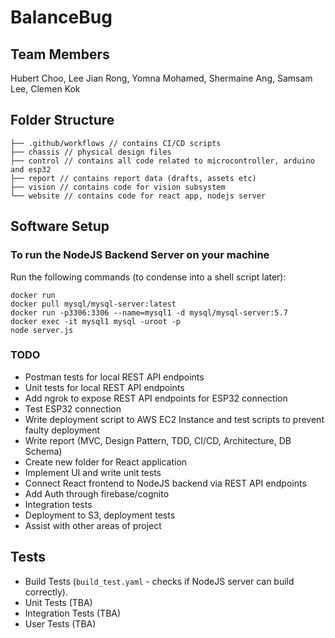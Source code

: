 # BalanceBug

## Team Members

Hubert Choo, Lee Jian Rong, Yomna Mohamed, Shermaine Ang, Samsam Lee, Clemen Kok

## Folder Structure

```
├── .github/workflows // contains CI/CD scripts
├── chassis // physical design files
├── control // contains all code related to microcontroller, arduino and esp32
├── report // contains report data (drafts, assets etc)
├── vision // contains code for vision subsystem
└── website // contains code for react app, nodejs server
```

## Software Setup

### To run the NodeJS Backend Server on your machine

Run the following commands (to condense into a shell script later):

```
docker run
docker pull mysql/mysql-server:latest
docker run -p3306:3306 --name=mysql1 -d mysql/mysql-server:5.7
docker exec -it mysql1 mysql -uroot -p
node server.js
```  

### TODO

- Postman tests for local REST API endpoints
- Unit tests for local REST API endpoints
- Add ngrok to expose REST API endpoints for ESP32 connection
- Test ESP32 connection
- Write deployment script to AWS EC2 Instance and test scripts to prevent faulty deployment
- Write report (MVC, Design Pattern, TDD, CI/CD, Architecture, DB Schema)
- Create new folder for React application
- Implement UI and write unit tests
- Connect React frontend to NodeJS backend via REST API endpoints
- Add Auth through firebase/cognito
- Integration tests 
- Deployment to S3, deployment tests 
- Assist with other areas of project

## Tests

- Build Tests (`build_test.yaml` - checks if NodeJS server can build correctly).
- Unit Tests (TBA)
- Integration Tests (TBA)
- User Tests (TBA)